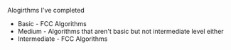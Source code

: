 Alogirthms I've completed

* Basic - FCC Algorithms
* Medium - Algorithms that aren't basic but not intermediate level either
* Intermediate - FCC Algorithms
